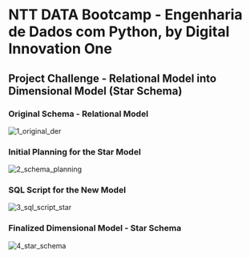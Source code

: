 # NTT DATA Bootcamp - Engenharia de Dados com Python, by Digital Innovation One

## Project Challenge - Relational Model into Dimensional Model (Star Schema)

### Original Schema - Relational Model
![1_original_der](https://github.com/user-attachments/assets/a074b778-f1e1-4441-9acb-54e46126d081)

### Initial Planning for the Star Model
![2_schema_planning](https://github.com/user-attachments/assets/ba7794c3-2844-4a28-bfdd-5c46fa7ac704)

### SQL Script for the New Model
![3_sql_script_star](https://github.com/user-attachments/assets/d8497975-0cb6-4051-aa13-01ff8d59fc71)

### Finalized Dimensional Model - Star Schema
![4_star_schema](https://github.com/user-attachments/assets/035f3f49-d6b9-4a0d-915b-9e1de4afb4ee)
